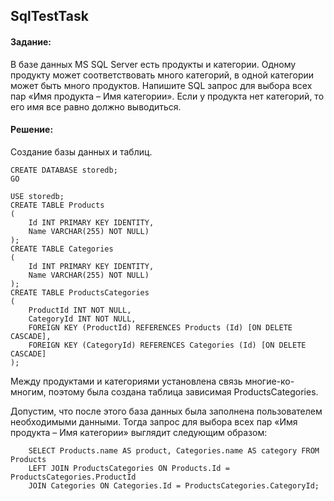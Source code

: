 <h2>SqlTestTask</h2>
<h4>Задание:</h4>
<p>
  В базе данных MS SQL Server есть продукты и категории. Одному продукту может соответствовать много категорий, в одной категории может быть много продуктов.
  Напишите SQL запрос для выбора всех пар «Имя продукта – Имя категории». Если у продукта нет категорий, то его имя все равно должно выводиться.
</p>
<h4>Решение:</h4>
<p>
  Создание базы данных и таблиц.
</p>

```
CREATE DATABASE storedb;
GO

USE storedb;
CREATE TABLE Products
(
    Id INT PRIMARY KEY IDENTITY, 
    Name VARCHAR(255) NOT NULL)
);
CREATE TABLE Categories
(
    Id INT PRIMARY KEY IDENTITY, 
    Name VARCHAR(255) NOT NULL)
);
CREATE TABLE ProductsCategories
(
    ProductId INT NOT NULL,
    CategoryId INT NOT NULL,
    FOREIGN KEY (ProductId) REFERENCES Products (Id) [ON DELETE CASCADE],
    FOREIGN KEY (CategoryId) REFERENCES Categories (Id) [ON DELETE CASCADE]
);

```

<p>
  Между продуктами и категориями установлена связь многие-ко-многим, поэтому была создана таблица зависимая ProductsCategories.
</p>
<p>
  Допустим, что после этого база данных была заполнена пользователем необходимыми данными. Тогда запрос для выбора всех пар «Имя продукта – Имя категории» выглядит следующим образом:
</p>

```
    SELECT Products.name AS product, Categories.name AS category FROM Products
    LEFT JOIN ProductsCategories ON Products.Id = ProductsCategories.ProductId
    JOIN Categories ON Categories.Id = ProductsCategories.CategoryId;
```
